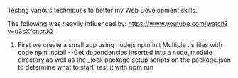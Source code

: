 Testing various techniques to better my Web Development skills. 

The following was heavily influenced by: https://www.youtube.com/watch?v=u3sXfcncrJQ

1.  First we create a small app using nodejs
    npm init
    Multiple .js files with code 
    npm install --Get dependencies inserted into a node_module directory as well as the _lock package
    setup scripts on the package.json to determine what to start
    Test it with npm run <script>
2.  If step above is successful then now we need to "dockerize" 
    Create a Dockerfile on each section that we need an image
    FROM - define the base images 
    WORKDIR - define working directory (important for node that needs the modules) 
    COPY - copy the files from your project directory into the image 
    EXPOSE - Expose the port the image will use (and that need to be connected with host) 
    CMD - What will be executed
    Build the image with the following command "docker build . -f <dir> -t <name>:<version>

    Once you execute "docker run -d <detach> -p 3015:3015 <image>:<tag> you can see at Logs 
    docker logs <id of image> 
3.  Now we start getting into kubernetes!! Start minikube with "minikube start --driver=docker"
4.  Build .yaml for deployment and run, make sure your docker is tied to the minikube docker
5.  Build .yaml for services both as ClusterIP (internal) or LoadBalancer (external)
6.  kubectl apply -f <filename> -- Get the deployment/service yaml executed and into the cluster. 
7.  Learn about the importance of commands like kubectl get pods/services. 
8.  Once we are done, let's jump into HELM. Build a helm chart and a value.yaml field with all other 
    components on the templates directory.
9.  Clean minikube cluster with kubectl delete deployments/services --all 
10. Execute helm install <dir> --generate-name 



Tools:
1. docker   (images, local repository)
2. kubectl 
3. minikube (driver=docker)

Setting: 
1.  eval $(minikube docker-env) -- Sets up the minikube docker repo, the following commands
    reverts that eval "$(docker-machine env -u)"


 

